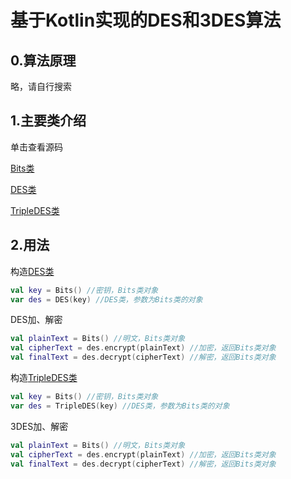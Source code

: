 # 基于Kotlin实现的DES和3DES算法
## 0.算法原理
略，请自行搜索
## 1.主要类介绍
单击查看源码

[Bits类](/src/main/kotlin/bits/Bits.kt)

[DES类](/src/main/kotlin/DES/DES.kt)

[TripleDES类](/src/main/kotlin/DES/TripleDES.kt)

## 2.用法

构造[DES类](/src/main/kotlin/DES/DES.kt)
```kotlin
val key = Bits() //密钥，Bits类对象
var des = DES(key) //DES类，参数为Bits类的对象
```
DES加、解密
```kotlin
val plainText = Bits() //明文，Bits类对象
val cipherText = des.encrypt(plainText) //加密，返回Bits类对象
val finalText = des.decrypt(cipherText) //解密，返回Bits类对象
```

构造[TripleDES类](/src/main/kotlin/DES/TripleDES.kt)
```kotlin
val key = Bits() //密钥，Bits类对象
var des = TripleDES(key) //DES类，参数为Bits类的对象
```
3DES加、解密
```kotlin
val plainText = Bits() //明文，Bits类对象
val cipherText = des.encrypt(plainText) //加密，返回Bits类对象
val finalText = des.decrypt(cipherText) //解密，返回Bits类对象
```